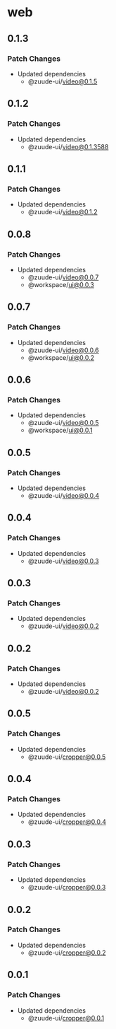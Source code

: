 # web

## 0.1.3

### Patch Changes

- Updated dependencies
  - @zuude-ui/video@0.1.5

## 0.1.2

### Patch Changes

- Updated dependencies
  - @zuude-ui/video@0.1.3588

## 0.1.1

### Patch Changes

- Updated dependencies
  - @zuude-ui/video@0.1.2

## 0.0.8

### Patch Changes

- Updated dependencies
  - @zuude-ui/video@0.0.7
  - @workspace/ui@0.0.3

## 0.0.7

### Patch Changes

- Updated dependencies
  - @zuude-ui/video@0.0.6
  - @workspace/ui@0.0.2

## 0.0.6

### Patch Changes

- Updated dependencies
  - @zuude-ui/video@0.0.5
  - @workspace/ui@0.0.1

## 0.0.5

### Patch Changes

- Updated dependencies
  - @zuude-ui/video@0.0.4

## 0.0.4

### Patch Changes

- Updated dependencies
  - @zuude-ui/video@0.0.3

## 0.0.3

### Patch Changes

- Updated dependencies
  - @zuude-ui/video@0.0.2

## 0.0.2

### Patch Changes

- Updated dependencies
  - @zuude-ui/video@0.0.2

## 0.0.5

### Patch Changes

- Updated dependencies
  - @zuude-ui/cropper@0.0.5

## 0.0.4

### Patch Changes

- Updated dependencies
  - @zuude-ui/cropper@0.0.4

## 0.0.3

### Patch Changes

- Updated dependencies
  - @zuude-ui/cropper@0.0.3

## 0.0.2

### Patch Changes

- Updated dependencies
  - @zuude-ui/cropper@0.0.2

## 0.0.1

### Patch Changes

- Updated dependencies
  - @zuude-ui/cropper@0.0.1
